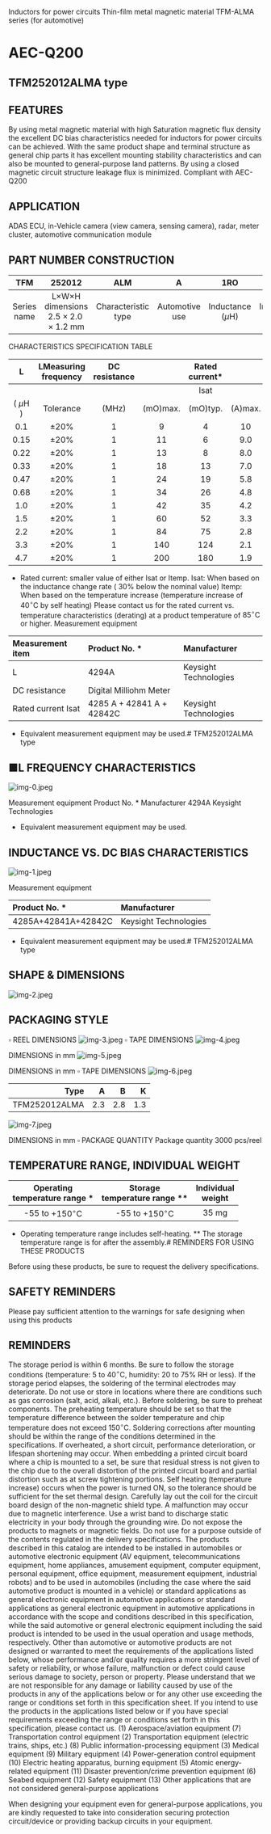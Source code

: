 Inductors for power circuits
Thin-film metal magnetic material
TFM-ALMA series (for automotive)

# AEC-Q200 

## TFM252012ALMA type

## FEATURES

By using metal magnetic material with high Saturation magnetic flux density the excellent DC bias characteristics needed for inductors for power circuits can be achieved.
With the same product shape and terminal structure as general chip parts it has excellent mounting stability characteristics and can also be mounted to general-purpose land patterns.
By using a closed magnetic circuit structure leakage flux is minimized.
Compliant with AEC-Q200

## APPLICATION

ADAS ECU, in-Vehicle camera (view camera, sensing camera), radar, meter cluster, automotive communication module

## PART NUMBER CONSTRUCTION

| TFM | 252012 | ALM | A | 1RO | M | T | AA |
| :--: | :--: | :--: | :--: | :--: | :--: | :--: | :--: |
| Series <br> name | L×W×H dimensions <br> $2.5 \times 2.0 \times 1.2 \mathrm{~mm}$ | Characteristic type | Automotive use | Inductance $(\mu \mathrm{H})$ | Inductance tolerance | Packaging style | Internal code |

CHARACTERISTICS SPECIFICATION TABLE

| L | LMeasuring frequency | DC resistance |  | Rated current* |  |  |  | Rated voltage | Part No. |
| :--: | :--: | :--: | :--: | :--: | :--: | :--: | :--: | :--: | :--: |
|  |  |  |  | Isat |  | Itemp |  |  |  |
| ( $\mu \mathrm{H}$ ) | Tolerance | (MHz) | (mO)max. | (mO)typ. | (A)max. | (A)typ. (A)max. | (A)typ. (V)max. |  |  |
| 0.1 | $\pm 20 \%$ | 1 | 9 | 4 | 10 | 12 | 8.0 | 12 | 20 | TFM252012ALMAR10MTAA |
| 0.15 | $\pm 20 \%$ | 1 | 11 | 6 | 9.0 | 10 | 7.3 | 9.8 | 20 | TFM252012ALMAR15MTAA |
| 0.22 | $\pm 20 \%$ | 1 | 13 | 8 | 8.0 | 9.0 | 6.7 | 8.5 | 20 | TFM252012ALMAR22MTAA |
| 0.33 | $\pm 20 \%$ | 1 | 18 | 13 | 7.0 | 7.8 | 5.7 | 6.6 | 20 | TFM252012ALMAR33MTAA |
| 0.47 | $\pm 20 \%$ | 1 | 24 | 19 | 5.8 | 6.5 | 4.9 | 5.6 | 20 | TFM252012ALMAR47MTAA |
| 0.68 | $\pm 20 \%$ | 1 | 34 | 26 | 4.8 | 5.4 | 4.1 | 4.7 | 20 | TFM252012ALMAR68MTAA |
| 1.0 | $\pm 20 \%$ | 1 | 42 | 35 | 4.2 | 4.7 | 3.7 | 4.1 | 20 | TFM252012ALMA1R0MTAA |
| 1.5 | $\pm 20 \%$ | 1 | 60 | 52 | 3.3 | 3.9 | 3.1 | 3.3 | 20 | TFM252012ALMA1R5MTAA |
| 2.2 | $\pm 20 \%$ | 1 | 84 | 75 | 2.8 | 3.3 | 2.6 | 2.8 | 20 | TFM252012ALMA2R2MTAA |
| 3.3 | $\pm 20 \%$ | 1 | 140 | 124 | 2.1 | 2.5 | 2.0 | 2.2 | 20 | TFM252012ALMA3R3MTAA |
| 4.7 | $\pm 20 \%$ | 1 | 200 | 180 | 1.9 | 2.2 | 1.6 | 1.8 | 20 | TFM252012ALMA4R7MTAA |

* Rated current: smaller value of either Isat or Itemp.
Isat: When based on the inductance change rate ( $30 \%$ below the nominal value)
Itemp: When based on the temperature increase (temperature increase of $40^{\circ} \mathrm{C}$ by self heating)
Please contact us for the rated current vs. temperature characteristics (derating) at a product temperature of $85^{\circ} \mathrm{C}$ or higher.
Measurement equipment

| Measurement item | Product No. * | Manufacturer |
| :-- | :-- | :-- |
| L | 4294A | Keysight Technologies |
| DC resistance | Digital Milliohm Meter |  |
| Rated current Isat | $4285 \mathrm{~A}+42841 \mathrm{~A}+42842 \mathrm{C}$ | Keysight Technologies |

* Equivalent measurement equipment may be used.# TFM252012ALMA type 

## ■L FREQUENCY CHARACTERISTICS

![img-0.jpeg](img-0.jpeg)

Measurement equipment
Product No. * Manufacturer
4294A Keysight Technologies

* Equivalent measurement equipment may be used.


## INDUCTANCE VS. DC BIAS CHARACTERISTICS

![img-1.jpeg](img-1.jpeg)

Measurement equipment

| Product No. * | Manufacturer |
| :-- | :-- |
| 4285A+42841A+42842C | Keysight Technologies |

* Equivalent measurement equipment may be used.# TFM252012ALMA type 

## SHAPE \& DIMENSIONS

![img-2.jpeg](img-2.jpeg)

## PACKAGING STYLE

$\square$ REEL DIMENSIONS
![img-3.jpeg](img-3.jpeg)
$\square$ TAPE DIMENSIONS
![img-4.jpeg](img-4.jpeg)

DIMENSIONS in mm
![img-5.jpeg](img-5.jpeg)

DIMENSIONS in mm
$\square$ TAPE DIMENSIONS
![img-6.jpeg](img-6.jpeg)

| Type | A | B | K |
| --: | --: | --: | --: |
| TFM252012ALMA | 2.3 | 2.8 | 1.3 |

![img-7.jpeg](img-7.jpeg)

DIMENSIONS in mm
$\square$ PACKAGE QUANTITY
Package quantity 3000 pcs/reel

## TEMPERATURE RANGE, INDIVIDUAL WEIGHT

| Operating <br> temperature range * | Storage <br> temperature range ** | Individual <br> weight |
| :--: | :--: | :--: |
| -55 to $+150^{\circ} \mathrm{C}$ | -55 to $+150^{\circ} \mathrm{C}$ | 35 mg |

* Operating temperature range includes self-heating.
** The storage temperature range is for after the assembly.# REMINDERS FOR USING THESE PRODUCTS 

Before using these products, be sure to request the delivery specifications.

## SAFETY REMINDERS

Please pay sufficient attention to the warnings for safe designing when using this products

## REMINDERS

The storage period is within 6 months. Be sure to follow the storage conditions (temperature: 5 to $40^{\circ} \mathrm{C}$, humidity: 20 to $75 \%$ RH or less).
If the storage period elapses, the soldering of the terminal electrodes may deteriorate.
Do not use or store in locations where there are conditions such as gas corrosion (salt, acid, alkali, etc.).
Before soldering, be sure to preheat components.
The preheating temperature should be set so that the temperature difference between the solder temperature and chip temperature does not exceed $150^{\circ} \mathrm{C}$.
Soldering corrections after mounting should be within the range of the conditions determined in the specifications. If overheated, a short circuit, performance deterioration, or lifespan shortening may occur.
When embedding a printed circuit board where a chip is mounted to a set, be sure that residual stress is not given to the chip due to the overall distortion of the printed circuit board and partial distortion such as at screw tightening portions.
Self heating (temperature increase) occurs when the power is turned ON, so the tolerance should be sufficient for the set thermal design.
Carefully lay out the coil for the circuit board design of the non-magnetic shield type.
A malfunction may occur due to magnetic interference.
Use a wrist band to discharge static electricity in your body through the grounding wire.
Do not expose the products to magnets or magnetic fields.
Do not use for a purpose outside of the contents regulated in the delivery specifications.
The products described in this catalog are intended to be installed in automobiles or automotive electronic equipment (AV equipment, telecommunications equipment, home appliances, amusement equipment, computer equipment, personal equipment, office equipment, measurement equipment, industrial robots) and to be used in automobiles (including the case where the said automotive product is mounted in a vehicle) or standard applications as general electronic equipment in automotive applications or standard applications as general electronic equipment in automotive applications in accordance with the scope and conditions described in this specification, while the said automotive or general electronic equipment including the said product is intended to be used in the usual operation and usage methods, respectively. Other than automotive or automotive products are not designed or warranted to meet the requirements of the applications listed below, whose performance and/or quality requires a more stringent level of safety or reliability, or whose failure, malfunction or defect could cause serious damage to society, person or property.
Please understand that we are not responsible for any damage or liability caused by use of the products in any of the applications below or for any other use exceeding the range or conditions set forth in this specification sheet.
If you intend to use the products in the applications listed below or if you have special requirements exceeding the range or conditions set forth in this specification, please contact us.
(1) Aerospace/aviation equipment
(7) Transportation control equipment
(2) Transportation equipment (electric trains, ships, etc.)
(8) Public information-processing equipment
(3) Medical equipment
(9) Military equipment
(4) Power-generation control equipment
(10) Electric heating apparatus, burning equipment
(5) Atomic energy-related equipment
(11) Disaster prevention/crime prevention equipment
(6) Seabed equipment
(12) Safety equipment
(13) Other applications that are not considered general-purpose applications

When designing your equipment even for general-purpose applications, you are kindly requested to take into consideration securing protection circuit/device or providing backup circuits in your equipment.